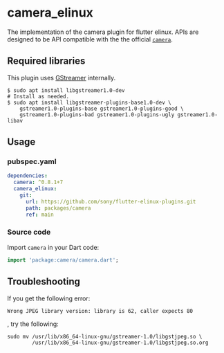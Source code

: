 # camera_elinux

The implementation of the camera plugin for flutter elinux. APIs are designed to be API compatible with the the official [`camera`](https://github.com/flutter/plugins/tree/master/packages/camera).

## Required libraries

This plugin uses [GStreamer](https://gstreamer.freedesktop.org/) internally.

```Shell
$ sudo apt install libgstreamer1.0-dev
# Install as needed.
$ sudo apt install libgstreamer-plugins-base1.0-dev \
    gstreamer1.0-plugins-base gstreamer1.0-plugins-good \
    gstreamer1.0-plugins-bad gstreamer1.0-plugins-ugly gstreamer1.0-libav
```

## Usage

### pubspec.yaml
```yaml
dependencies:
  camera: ^0.8.1+7
  camera_elinux:
    git:
      url: https://github.com/sony/flutter-elinux-plugins.git
      path: packages/camera
      ref: main
```

### Source code
Import `camera` in your Dart code:
```dart
import 'package:camera/camera.dart';
```

## Troubleshooting

If you get the following error:
```Shell
Wrong JPEG library version: library is 62, caller expects 80
```

, try the following:
```Shell
sudo mv /usr/lib/x86_64-linux-gnu/gstreamer-1.0/libgstjpeg.so \
        /usr/lib/x86_64-linux-gnu/gstreamer-1.0/libgstjpeg.so.org
```
